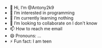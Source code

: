 - 👋 Hi, I’m @Antony2k9
- 👀 I’m interested in programming
- 🌱 I’m currently learning nothing
- 💞️ I’m looking to collaborate on I don't know
- 📫 How to reach me email
- 😄 Pronouns: ...
- ⚡ Fun fact: I am teen

<!---
Antony2k9/Antony2k9 is a ✨ special ✨ repository because its `README.md` (this file) appears on your GitHub profile.
You can click the Preview link to take a look at your changes.
--->
